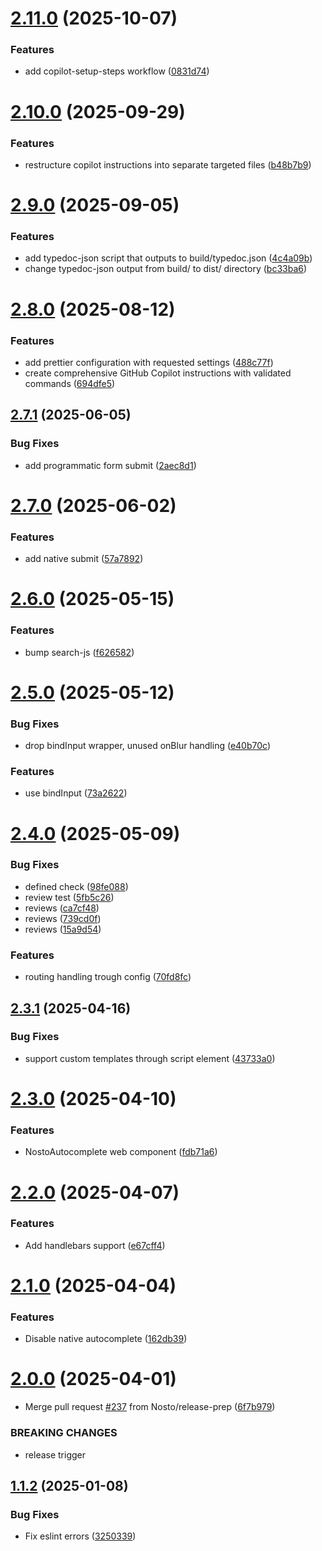 # [2.11.0](https://github.com/Nosto/nosto-autocomplete/compare/v2.10.0...v2.11.0) (2025-10-07)


### Features

* add copilot-setup-steps workflow ([0831d74](https://github.com/Nosto/nosto-autocomplete/commit/0831d74b369d8e89790311e49d772c202d3a7271))

# [2.10.0](https://github.com/Nosto/nosto-autocomplete/compare/v2.9.0...v2.10.0) (2025-09-29)


### Features

* restructure copilot instructions into separate targeted files ([b48b7b9](https://github.com/Nosto/nosto-autocomplete/commit/b48b7b96b5bcf1d9a5d0cdd4a0515a3f01dc71c0))

# [2.9.0](https://github.com/Nosto/nosto-autocomplete/compare/v2.8.0...v2.9.0) (2025-09-05)


### Features

* add typedoc-json script that outputs to build/typedoc.json ([4c4a09b](https://github.com/Nosto/nosto-autocomplete/commit/4c4a09b751446f1fcd48f3171b27fc79ef0e8075))
* change typedoc-json output from build/ to dist/ directory ([bc33ba6](https://github.com/Nosto/nosto-autocomplete/commit/bc33ba622b19c906982eff3242d930b3225674e4))

# [2.8.0](https://github.com/Nosto/nosto-autocomplete/compare/v2.7.1...v2.8.0) (2025-08-12)


### Features

* add prettier configuration with requested settings ([488c77f](https://github.com/Nosto/nosto-autocomplete/commit/488c77f72e7cf1fd537dce2dd4a6a613b31548bc))
* create comprehensive GitHub Copilot instructions with validated commands ([694dfe5](https://github.com/Nosto/nosto-autocomplete/commit/694dfe53aa2d60829a9ee55696955bb7e0381911))

## [2.7.1](https://github.com/Nosto/nosto-autocomplete/compare/v2.7.0...v2.7.1) (2025-06-05)


### Bug Fixes

* add programmatic form submit ([2aec8d1](https://github.com/Nosto/nosto-autocomplete/commit/2aec8d1facb28e210ac91a18b80c573f1224e0d8))

# [2.7.0](https://github.com/Nosto/nosto-autocomplete/compare/v2.6.0...v2.7.0) (2025-06-02)


### Features

* add native submit ([57a7892](https://github.com/Nosto/nosto-autocomplete/commit/57a7892178a6aaa401b9dc2bd9fbf87d49665f43))

# [2.6.0](https://github.com/Nosto/nosto-autocomplete/compare/v2.5.0...v2.6.0) (2025-05-15)


### Features

* bump search-js ([f626582](https://github.com/Nosto/nosto-autocomplete/commit/f62658292298b51dca1dce19fcc2be2b272e3631))

# [2.5.0](https://github.com/Nosto/nosto-autocomplete/compare/v2.4.0...v2.5.0) (2025-05-12)


### Bug Fixes

* drop bindInput wrapper, unused onBlur handling ([e40b70c](https://github.com/Nosto/nosto-autocomplete/commit/e40b70c7b7a8dd3232395fc1a6a696f690594f19))


### Features

* use bindInput ([73a2622](https://github.com/Nosto/nosto-autocomplete/commit/73a262279cfb0253b177d1b32f9f09f61087a1b6))

# [2.4.0](https://github.com/Nosto/nosto-autocomplete/compare/v2.3.1...v2.4.0) (2025-05-09)


### Bug Fixes

* defined check ([98fe088](https://github.com/Nosto/nosto-autocomplete/commit/98fe08878781ebec4f4e117e720627726fd396cf))
* review test ([5fb5c26](https://github.com/Nosto/nosto-autocomplete/commit/5fb5c260ff81c6b254fbbb91fa1a350914cc0548))
* reviews ([ca7cf48](https://github.com/Nosto/nosto-autocomplete/commit/ca7cf48f713caf94c3f2578010cd057c6788c90b))
* reviews ([739cd0f](https://github.com/Nosto/nosto-autocomplete/commit/739cd0f84323d4017dd5411a8541563e211b2fa4))
* reviews ([15a9d54](https://github.com/Nosto/nosto-autocomplete/commit/15a9d54651e02e69866b6fe24d76e18da92944ed))


### Features

* routing handling trough config ([70fd8fc](https://github.com/Nosto/nosto-autocomplete/commit/70fd8fcb93a7f890187162bc7d0e2ccab78dd714))

## [2.3.1](https://github.com/Nosto/nosto-autocomplete/compare/v2.3.0...v2.3.1) (2025-04-16)


### Bug Fixes

* support custom templates through script element ([43733a0](https://github.com/Nosto/nosto-autocomplete/commit/43733a0b8e8959465dd17b29fb049b58580bd8b0))

# [2.3.0](https://github.com/Nosto/nosto-autocomplete/compare/v2.2.0...v2.3.0) (2025-04-10)


### Features

* NostoAutocomplete web component ([fdb71a6](https://github.com/Nosto/nosto-autocomplete/commit/fdb71a60a659506957e1df07bfe0b1c8af650100))

# [2.2.0](https://github.com/Nosto/nosto-autocomplete/compare/v2.1.0...v2.2.0) (2025-04-07)


### Features

* Add handlebars support ([e67cff4](https://github.com/Nosto/nosto-autocomplete/commit/e67cff44a4b9229b068e552b21a39864b65c079e))

# [2.1.0](https://github.com/Nosto/nosto-autocomplete/compare/v2.0.0...v2.1.0) (2025-04-04)


### Features

* Disable native autocomplete ([162db39](https://github.com/Nosto/nosto-autocomplete/commit/162db39f311da5e0f8d45d3b5ffe4a88ebb50df5))

# [2.0.0](https://github.com/Nosto/nosto-autocomplete/compare/v1.1.2...v2.0.0) (2025-04-01)


* Merge pull request [#237](https://github.com/Nosto/nosto-autocomplete/issues/237) from Nosto/release-prep ([6f7b979](https://github.com/Nosto/nosto-autocomplete/commit/6f7b97917f281490551547f2d4313e5fe56e3fe5))


### BREAKING CHANGES

* release trigger

## [1.1.2](https://github.com/Nosto/nosto-autocomplete/compare/v1.1.1...v1.1.2) (2025-01-08)


### Bug Fixes

* Fix eslint errors ([3250339](https://github.com/Nosto/nosto-autocomplete/commit/3250339463fca9f712e3e1e2fe4419273b11da04))
